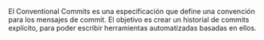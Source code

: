 El Conventional Commits es una especificación que define una convención para los mensajes de commit.
El objetivo es crear un historial de commits explícito, para poder escribir herramientas automatizadas basadas en ellos.
